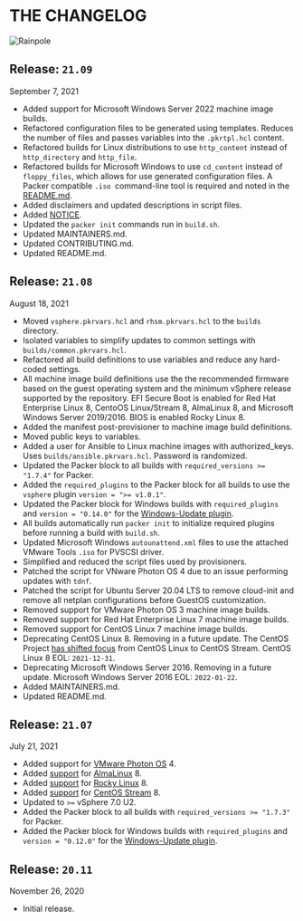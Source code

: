 # THE CHANGELOG

![Rainpole](icon.png)

## Release: `21.09`
September 7, 2021
* Added support for Microsoft Windows Server 2022 machine image builds.
* Refactored configuration files to be generated using templates. Reduces the number of files and passes variables into the `.pkrtpl.hcl` content.
* Refactored builds for Linux distributions to use `http_content` instead of `http_directory` and `http_file`.
* Refactored builds for Microsoft Windows to use `cd_content` instead of `floppy_files`, which allows for use generated configuration files. A Packer compatible `.iso `command-line tool is required and noted in the [README.md](README.md#Requirements).
* Added disclaimers and updated descriptions in script files.
* Added [NOTICE](NOTICE).
* Updated the `packer init` commands run in `build.sh`.
* Updated MAINTAINERS.md.
* Updated CONTRIBUTING.md.
* Updated README.md.

## Release: `21.08`
August 18, 2021
* Moved `vsphere.pkrvars.hcl` and `rhsm.pkrvars.hcl` to the `builds` directory.
* Isolated variables to simplify updates to common settings with `builds/common.pkrvars.hcl`.
* Refactored all build definitions to use variables and reduce any hard-coded settings.
* All machine image build definitions use the the recommended firmware based on the guest operating system and the minimum vSphere release supported by the repository. EFI Secure Boot is enabled for Red Hat Enterprise Linux 8, CentoOS Linux/Stream 8, AlmaLinux 8, and Microsoft Windows Server 2019/2016. BIOS is enabled Rocky Linux 8.
* Added the manifest post-provisioner to machine image build definitions.
* Moved public keys to variables.
* Added a user for Ansible to Linux machine images with authorized_keys. Uses `builds/ansible.pkrvars.hcl`. Password is randomized.
* Updated the Packer block to all builds with `required_versions >= "1.7.4"` for Packer.
* Added the `required_plugins` to the Packer block for all builds to use the `vsphere` plugin `version = ">= v1.0.1"`.
* Updated the Packer block for Windows builds with `required_plugins` and `version = "0.14.0"` for the [Windows-Update plugin](https://github.com/rgl/packer-plugin-windows-update).
* All builds automatically run `packer init` to initialize required plugins before running a build with `build.sh`.
* Updated Microsoft Windows `autounattend.xml` files to use the attached VMware Tools `.iso` for PVSCSI driver.
* Simplified and reduced the script files used by provisioners.
* Patched the script for VNware Photon OS 4 due to an issue performing updates with `tdnf`.
* Patched the script for Ubuntu Server 20.04 LTS to remove cloud-init and remove all netplan configurations before GuestOS customization.
* Removed support for VMware Photon OS 3 machine image builds.
* Removed support for Red Hat Enterprise Linux 7 machine image builds.
* Removed support for CentOS Linux 7 machine image builds. 
* Deprecating CentOS Linux 8. Removing in a future update. The CentOS Project [has shifted focus](https://www.redhat.com/en/blog/faq-centos-stream-updates) from CentOS Linux to CentOS Stream. CentOS Linux 8 EOL: `2021-12-31`.
* Deprecating Microsoft Windows Server 2016. Removing in a future update. Microsoft Windows Server 2016 EOL: `2022-01-22`.
* Added MAINTAINERS.md.
* Updated README.md.

## Release: `21.07`
July 21, 2021
* Added support for [VMware Photon OS](https://vmware.github.io/photon/) 4.
* Added [support](https://github.com/rainpole/packer-vsphere/issues/18) for [AlmaLinux](http://almalinux.org) 8. 
* Added [support](https://github.com/rainpole/packer-vsphere/issues/13) for [Rocky Linux](https://rockylinux.org) 8. 
* Added [support](https://github.com/rainpole/packer-vsphere/issues/19) for [CentOS Stream](https://www.centos.org/centos-stream/) 8. 
* Updated to `>=` vSphere 7.0 U2.
* Added the Packer block to all builds with `required_versions >= "1.7.3"` for Packer.
* Added the Packer block for Windows builds with `required_plugins` and `version = "0.12.0"` for the [Windows-Update plugin](https://github.com/rgl/packer-plugin-windows-update).

## Release: `20.11`
November 26, 2020
* Initial release.
